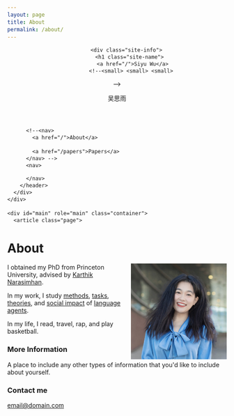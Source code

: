 ```yaml
---
layout: page
title: About
permalink: /about/
---
```


</head>

  <body>
    <div class="wrapper-masthead">
      <div class="container">
        <header class="masthead clearfix">
          <!--<a href="/" class="site-avatar"><img src="https://avatars0.githubusercontent.com/u/4877252?s=460&u=b7267190dec8cdb2c160b5aeae14320c95badd02&v=4" /></a> -->

          <div class="site-info">
            <h1 class="site-name">
              <a href="/">Siyu Wu</a>
              <!--<small> <small> <small> 
<a href="mailto:sfw5621@psu.edu"><i class="svg-icon email"></i></a>
<a href="https://scholar.google.com/citations?user=wFLFQeoAAAAJ&hl=zh-CN"><i class="svg-icon googlescholar"></i></a>
<a href="https://github.com/SiyuWu528"><i class="svg-icon github"></i></a>
<a href="https://www.linkedin.com/in/siyu-wu-2a38041a0"><i class="svg-icon linkedin"></i></a>

 </small> </small> </small>-->
            </h1>
            <p class="site-description">吴思雨</p>
          </div>

          <!--<nav>
            <a href="/">About</a>
      
            <a href="/papers">Papers</a>
          </nav> -->
          <nav>
            
<a href="mailto:sfw5621@psu.edu"><i class="svg-icon email"></i></a>
<a href="/blog"><i class="svg-icon blog"></i></a>


<a href="https://scholar.google.com/citations?user=wFLFQeoAAAAJ&hl=zh-CN"><i class="svg-icon googlescholar"></i></a>
<a href="https://github.com/SiyuWu528"><i class="svg-icon github"></i></a>

<a href="https://www.linkedin.com/in/siyu-wu-2a38041a0"><i class="svg-icon linkedin"></i></a>




          </nav>
        </header>
      </div>
    </div>

    <div id="main" role="main" class="container">
      <article class="page">

  <h1>About</h1>

  <div class="entry">
    <p><img style="float:right; padding-left:10px" src="images/image.jpg" width="220" height="220" /></p>

<p>I obtained my PhD from Princeton University, advised by <a href="https://www.cs.princeton.edu/~karthikn/">Karthik Narasimhan</a>.</p>

<p>In my work, I study <a href="https://arxiv.org/abs/2210.03629">methods</a>, <a href="https://arxiv.org/abs/2207.01206">tasks</a>, <a href="https://arxiv.org/abs/2309.02427">theories</a>, and <a href="https://princeton-nlp.github.io/language-agent-impact/">social impact</a> of <a href="https://ysymyth.github.io/papers/Dissertation-finalized.pdf">language agents</a>.</p>

<p>In my life, I read, travel, rap, and play basketball.</p>

### More Information

A place to include any other types of information that you'd like to include about yourself.

### Contact me

[email@domain.com](mailto:email@domain.com)
